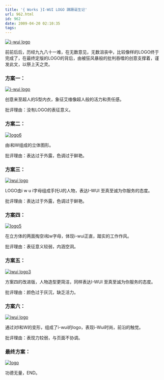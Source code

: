 ```yaml
---
title: '{ Works }I-WUI LOGO 蹒跚诞生记'
url: 962.html
id: 962
date: 2009-04-20 02:10:35
tags:
---
```


[![i-wui logo](http://cai13.info/blog_pic/2009/04/logo-thumb.jpg "i-wui logo")](http://cai13.info/blog_pic/2009/04/logo.jpg)

前前后后，历经九九八十一难，在无数意见，无数沮丧中，比较像样的LOGO终于完成了，在最终定版的LOGO的背后，由被狂风暴般的批判吞噬的创意支撑着，谨发此文，以祭上天之灵。

### 方案一：

[![i-wui logo](http://cai13.info/blog_pic/2009/04/logo-thumb1.jpg "i-wui logo")](http://cai13.info/blog_pic/2009/04/logo1.jpg)

创意来至超人的S型内衣，象征艾维像超人般的活力和责任感。

批评理由：没有LOGO的表征意义。

### 方案二：

[![logo6](http://cai13.info/blog_pic/2009/04/logo6-thumb.jpg "logo6")](http://cai13.info/blog_pic/2009/04/logo6.jpg)

由i和W组成的立体图形。

批评理由：表达过于外露，色调过于鲜艳。

### 方案三：

[![iwui logo](http://cai13.info/blog_pic/2009/04/logo2-thumb.jpg "iwui logo")](http://cai13.info/blog_pic/2009/04/logo2.jpg)

LOGO由i w u i字母组成手托U的人物，表达I-WUI 至真至诚为你服务的态度。

批评理由：表达过于外露，色调过于鲜艳。

### 方案四：

[![logo5](http://cai13.info/blog_pic/2009/04/logo5-thumb.jpg "logo5")](http://cai13.info/blog_pic/2009/04/logo5.jpg)

在立方体的两面掏空i和w字母，体现i-wui正直，踏实的工作作风。

批评理由：表征意义较弱，内涵空洞。

### 方案五：

[![iwui logo3](http://cai13.info/blog_pic/2009/04/logo3-thumb.jpg "iwui logo3")](http://cai13.info/blog_pic/2009/04/logo3.jpg)

方案四的改进版，人物造型更简洁，同样表达I-WUI 至真至诚为你服务的态度。

批评理由：颜色过于灰沉，缺乏活力。

### 方案六：

[![iwui logo](http://cai13.info/blog_pic/2009/04/logo4-thumb.jpg "iwui logo")](http://cai13.info/blog_pic/2009/04/logo4.jpg)

通过对I和W的变形，组成了i-wui的logo，表现i-Wui时尚，前沿的触觉。

批评理由：表现力较弱，与页面不协调。

### 最终方案：

[![logo](http://cai13.info/blog_pic/2009/04/logo-thumb.png "logo")](http://cai13.info/blog_pic/2009/04/logo.png)

功德无量，END。